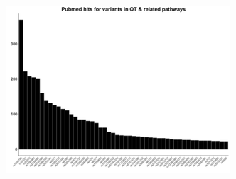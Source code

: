 <img src="https://github.com/stephen-siecinski/misc/blob/main/pubmed_scraper/all_pubmed_hits_top50.png" width = 1000>
